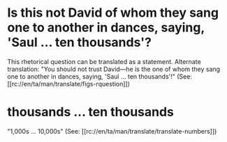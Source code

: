 # Is this not David of whom they sang one to another in dances, saying, 'Saul ... ten thousands'?

This rhetorical question can be translated as a statement. Alternate translation: "You should not trust David—he is the one of whom they sang one to another in dances, saying, 'Saul ... ten thousands'!" (See: [[rc://en/ta/man/translate/figs-rquestion]])

# thousands ... ten thousands

"1,000s ... 10,000s" (See: [[rc://en/ta/man/translate/translate-numbers]])

